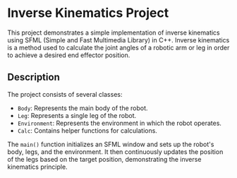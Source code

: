# Inverse Kinematics Project

This project demonstrates a simple implementation of inverse kinematics using SFML (Simple and Fast Multimedia Library) in C++. Inverse kinematics is a method used to calculate the joint angles of a robotic arm or leg in order to achieve a desired end effector position.

## Description

The project consists of several classes:

- `Body`: Represents the main body of the robot.
- `Leg`: Represents a single leg of the robot.
- `Environment`: Represents the environment in which the robot operates.
- `Calc`: Contains helper functions for calculations.

The `main()` function initializes an SFML window and sets up the robot's body, legs, and the environment. It then continuously updates the position of the legs based on the target position, demonstrating the inverse kinematics principle.